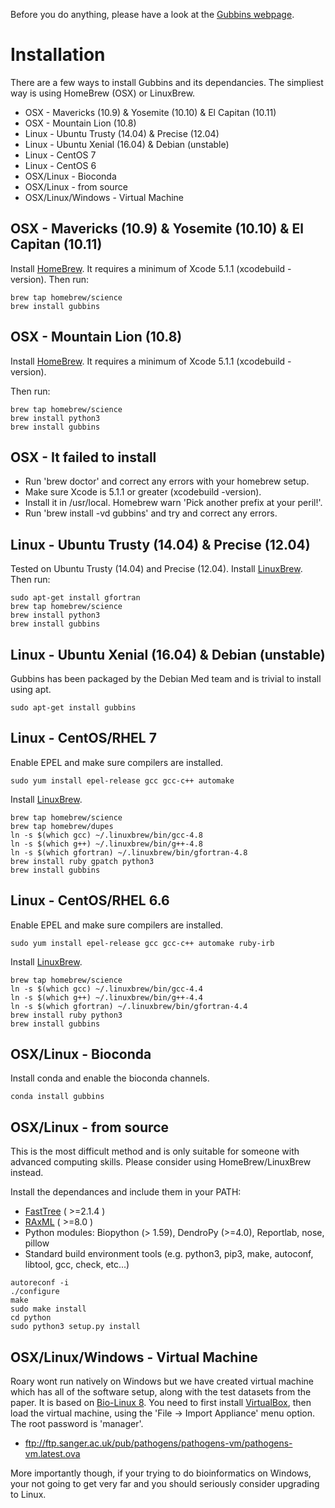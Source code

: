 Before you do anything, please have a look at the [Gubbins webpage](http://sanger-pathogens.github.io/gubbins/).

# Installation
There are a few ways to install Gubbins and its dependancies. The simpliest way is using HomeBrew (OSX) or LinuxBrew.

* OSX - Mavericks (10.9) & Yosemite (10.10) & El Capitan (10.11)
* OSX - Mountain Lion (10.8)
* Linux - Ubuntu Trusty (14.04) & Precise (12.04)
* Linux - Ubuntu Xenial (16.04) & Debian (unstable)
* Linux - CentOS 7
* Linux - CentOS 6
* OSX/Linux - Bioconda
* OSX/Linux - from source
* OSX/Linux/Windows - Virtual Machine


## OSX - Mavericks (10.9) & Yosemite (10.10) & El Capitan (10.11)
Install [HomeBrew](http://brew.sh/). It requires a minimum of Xcode 5.1.1 (xcodebuild -version). Then run:
```
brew tap homebrew/science
brew install gubbins
```

## OSX - Mountain Lion (10.8)
Install [HomeBrew](http://brew.sh/). It requires a minimum of Xcode 5.1.1 (xcodebuild -version).

Then run:
```
brew tap homebrew/science
brew install python3
brew install gubbins
```

## OSX - It failed to install
* Run 'brew doctor' and correct any errors with your homebrew setup.
* Make sure Xcode is 5.1.1 or greater (xcodebuild -version). 
* Install it in /usr/local. Homebrew warn 'Pick another prefix at your peril!'.
* Run 'brew install -vd gubbins' and try and correct any errors.

## Linux - Ubuntu Trusty (14.04) & Precise (12.04)
Tested on Ubuntu Trusty (14.04) and Precise (12.04). Install [LinuxBrew](http://brew.sh/linuxbrew/). Then run:

```
sudo apt-get install gfortran
brew tap homebrew/science
brew install python3
brew install gubbins
```

## Linux - Ubuntu Xenial (16.04) & Debian (unstable)
Gubbins has been packaged by the Debian Med team and is trivial to install using apt.
```
sudo apt-get install gubbins
```

## Linux - CentOS/RHEL 7
Enable EPEL and make sure compilers are installed.
```
sudo yum install epel-release gcc gcc-c++ automake
```
Install [LinuxBrew](http://brew.sh/linuxbrew/).
```
brew tap homebrew/science
brew tap homebrew/dupes	
ln -s $(which gcc) ~/.linuxbrew/bin/gcc-4.8
ln -s $(which g++) ~/.linuxbrew/bin/g++-4.8
ln -s $(which gfortran) ~/.linuxbrew/bin/gfortran-4.8
brew install ruby gpatch python3
brew install gubbins
```

## Linux - CentOS/RHEL 6.6
Enable EPEL and make sure compilers are installed.
```
sudo yum install epel-release gcc gcc-c++ automake ruby-irb
```
Install [LinuxBrew](http://brew.sh/linuxbrew/).
```
brew tap homebrew/science
ln -s $(which gcc) ~/.linuxbrew/bin/gcc-4.4
ln -s $(which g++) ~/.linuxbrew/bin/g++-4.4
ln -s $(which gfortran) ~/.linuxbrew/bin/gfortran-4.4
brew install ruby python3
brew install gubbins
```

## OSX/Linux - Bioconda
Install conda and enable the bioconda channels.

```
conda install gubbins
```

## OSX/Linux - from source
This is the most difficult method and is only suitable for someone with advanced computing skills. Please consider using HomeBrew/LinuxBrew instead.

Install the dependances and include them in your PATH:
* [FastTree](http://www.microbesonline.org/fasttree/#Install) ( >=2.1.4 )
* [RAxML](https://github.com/stamatak/standard-RAxML) ( >=8.0 )
* Python modules: Biopython (> 1.59), DendroPy (>=4.0), Reportlab, nose, pillow
* Standard build environment tools (e.g. python3, pip3, make, autoconf, libtool, gcc, check, etc...)

```
autoreconf -i
./configure
make
sudo make install
cd python
sudo python3 setup.py install
```

## OSX/Linux/Windows - Virtual Machine
Roary wont run natively on Windows but we have created virtual machine which has all of the software setup, along with the test datasets from the paper. 
It is based on [Bio-Linux 8](http://environmentalomics.org/bio-linux/).  You need to first install [VirtualBox](https://www.virtualbox.org/), 
then load the virtual machine, using the 'File -> Import Appliance' menu option. The root password is 'manager'.

* ftp://ftp.sanger.ac.uk/pub/pathogens/pathogens-vm/pathogens-vm.latest.ova

More importantly though, if your trying to do bioinformatics on Windows, your not going to get very far and you should seriously consider upgrading to Linux.

